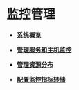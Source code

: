 # 监控管理<a name="ZH-CN_TOPIC_0174499307"></a>

-   **[系统概览](系统概览.md)**  

-   **[管理服务和主机监控](管理服务和主机监控-0.md)**  

-   **[管理资源分布](管理资源分布.md)**  

-   **[配置监控指标转储](配置监控指标转储.md)**  


